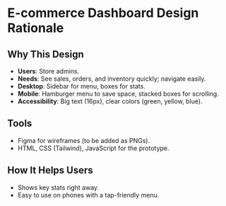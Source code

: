 # E-commerce Dashboard Design Rationale

## Why This Design
- **Users**: Store admins.
- **Needs**: See sales, orders, and inventory quickly; navigate easily.
- **Desktop**: Sidebar for menu, boxes for stats.
- **Mobile**: Hamburger menu to save space, stacked boxes for scrolling.
- **Accessibility**: Big text (16px), clear colors (green, yellow, blue).

## Tools
- Figma for wireframes (to be added as PNGs).
- HTML, CSS (Tailwind), JavaScript for the prototype.

## How It Helps Users
- Shows key stats right away.
- Easy to use on phones with a tap-friendly menu.